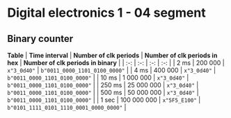 # Digital electronics 1 - 04 segment

## Binary counter

**Table**
| **Time interval** | **Number of clk periods** | **Number of clk periods in hex** | **Number of clk periods in binary** |
   | :-: | :-: | :-: | :-: |
   | 2&nbsp;ms | 200 000 | `x"3_0d40"` | `b"0011_0000_1101_0100_0000"` |
   | 4&nbsp;ms | 400 000 | `x"3_0d40"` | `b"0011_0000_1101_0100_0000"` |
   | 10&nbsp;ms | 1 000 000 | `x"3_0d40"` | `b"0011_0000_1101_0100_0000"` |
   | 250&nbsp;ms | 25 000 000 | `x"3_0d40"` | `b"0011_0000_1101_0100_0000"` |
   | 500&nbsp;ms | 50 000 000 | `x"3_0d40"` | `b"0011_0000_1101_0100_0000"` |
   | 1&nbsp;sec | 100 000 000 | `x"5F5_E100"` | `b"0101_1111_0101_1110_0001_0000_0000"` |